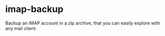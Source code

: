 # imap-backup
Backup an IMAP account in a zip archive, that you can easily explore with any mail client.
